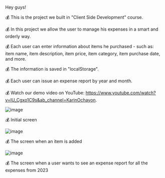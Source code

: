 Hey guys!

💰 This is the project we built in "Client Side Development" course.

💰 In this project we allow the user to manage his expenses in a smart and orderly way.

💰 Each user can enter information about items he purchased - such as: item name, item description, item price,
   item category, item purchase date, and more.

💰 The information is saved in "localStorage".

💰 Each user can issue an expense report by year and month.


💰 Watch our demo video on YouTube: https://www.youtube.com/watch?v=lU_Cgxo1C9s&ab_channel=KarinOchayon.

![image](https://user-images.githubusercontent.com/92684210/219342103-3063318e-24bb-4d4a-9e3e-b3092b9e68a2.png)

💰 Initial screen

![image](https://user-images.githubusercontent.com/92684210/219342166-0b324ac1-8dbc-498e-b0f6-38c2646e34ed.png)

💰 The screen when an item is added

![image](https://user-images.githubusercontent.com/92684210/219342238-74878d09-2d8d-4ddf-a2bf-c75fd4c62078.png)

💰 The screen when a user wants to see an expense report for all the expenses from 2023


